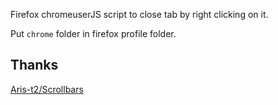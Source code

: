 
Firefox chromeuserJS script to close tab by right clicking on it.

Put `chrome` folder in firefox profile folder.

## Thanks

[Aris-t2/Scrollbars](https://github.com/Aris-t2/Scrollbars)
